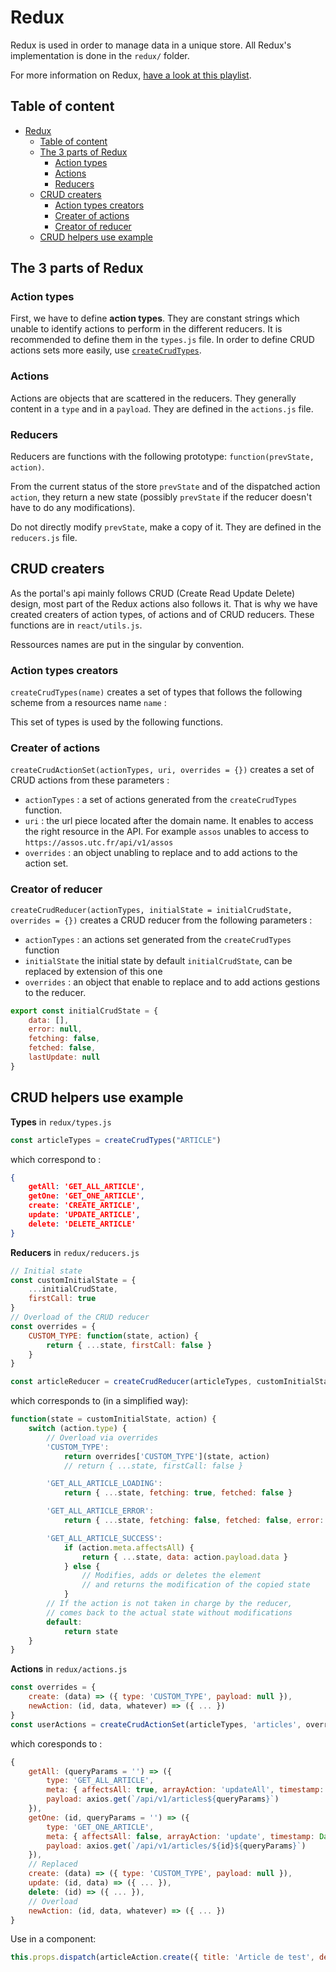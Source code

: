 # Redux

Redux is used in order to manage data in a unique store.
All Redux's implementation is done in the `redux/` folder.

For more information on Redux, [have a look at this playlist](https://www.youtube.com/watch?v=1w-oQ-i1XB8&index=15&list=PLoYCgNOIyGABj2GQSlDRjgvXtqfDxKm5b).

## Table of content
- [Redux](#redux)
	- [Table of content](#table-of-content)
	- [The 3 parts of Redux](#the-3-parts-of-redux)
		- [Action types](#action-types)
		- [Actions](#actions)
		- [Reducers](#reducers)
	- [CRUD creaters](#crud-creaters)
		- [Action types creators](#action-types-creators)
		- [Creater of actions](#creater-of-actions)
		- [Creator of reducer](#creator-of-reducer)
	- [CRUD helpers use example](#crud-helpers-use-example)

## The 3 parts of Redux

### Action types

First, we have to define **action types**. They are constant strings which unable to identify actions to perform in the different reducers. It is recommended to define them in the `types.js` file. In order to define CRUD actions sets more easily, use [`createCrudTypes`](#Action-types-creaters).

### Actions

Actions are objects that are scattered in the reducers. They generally content in a `type` and in a `payload`. They are defined in the `actions.js` file.


### Reducers

Reducers are functions with the following prototype: `function(prevState, action)`.

From the current status of the store `prevState` and of the dispatched action `action`, they return a new state (possibly `prevState` if the reducer doesn't have to do any modifications).

Do not directly modify `prevState`, make a copy of it. They are defined in the `reducers.js` file.




## CRUD creaters

As the portal's api mainly follows CRUD (Create Read Update Delete) design, most part of the Redux actions also follows it. That is why we have created creaters of action types, of actions and of CRUD reducers. These functions are in `react/utils.js`.

Ressources names are put in the singular by convention.

### Action types creators

`createCrudTypes(name)` creates a set of types that follows the following scheme from a resources name `name` : 

This set of types is used by the following functions.


### Creater of actions

`createCrudActionSet(actionTypes, uri, overrides = {})` creates a set of CRUD actions from these parameters :
- `actionTypes` : a set of actions generated from the `createCrudTypes` function.
- `uri` : the url piece located after the domain name. It enables to access the right resource in the API. For example `assos` unables to access to `https://assos.utc.fr/api/v1/assos`
- `overrides` : an object unabling to replace and to add actions to the action set.


### Creator of reducer

`createCrudReducer(actionTypes, initialState = initialCrudState, overrides = {})` creates a CRUD reducer from the following parameters :
- `actionTypes` : an actions set generated from the `createCrudTypes` function
- `initialState` the initial state by default `initialCrudState`, can be replaced by extension of this one
- `overrides` : an object that enable to replace and to add actions gestions to the reducer.

```js
export const initialCrudState = {
	data: [],
	error: null,
	fetching: false,
	fetched: false,
	lastUpdate: null
}
```





## CRUD helpers use example 

**Types** in `redux/types.js`

```js
const articleTypes = createCrudTypes("ARTICLE")
```
which correspond to :
```json
{
	getAll: 'GET_ALL_ARTICLE',
	getOne: 'GET_ONE_ARTICLE',
	create: 'CREATE_ARTICLE',
	update: 'UPDATE_ARTICLE',
	delete: 'DELETE_ARTICLE'
}
```



**Reducers** in `redux/reducers.js`

```js
// Initial state
const customInitialState = {
	...initialCrudState,
	firstCall: true
}
// Overload of the CRUD reducer
const overrides = {
	CUSTOM_TYPE: function(state, action) {
		return { ...state, firstCall: false }
	}
}

const articleReducer = createCrudReducer(articleTypes, customInitialState, overrides)
```
which corresponds to (in a simplified way):
```js
function(state = customInitialState, action) {
	switch (action.type) {
		// Overload via overrides
		'CUSTOM_TYPE':
			return overrides['CUSTOM_TYPE'](state, action)
			// return { ...state, firstCall: false }

		'GET_ALL_ARTICLE_LOADING':
			return { ...state, fetching: true, fetched: false }

		'GET_ALL_ARTICLE_ERROR':
			return { ...state, fetching: false, fetched: false, error: action.payload }

		'GET_ALL_ARTICLE_SUCCESS':
			if (action.meta.affectsAll) {
				return { ...state, data: action.payload.data }
			} else {
				// Modifies, adds or deletes the element
				// and returns the modification of the copied state
			}
		// If the action is not taken in charge by the reducer,
		// comes back to the actual state without modifications
		default:
			return state
	}
}
```



**Actions** in `redux/actions.js`

```js
const overrides = {
	create: (data) => ({ type: 'CUSTOM_TYPE', payload: null }),
	newAction: (id, data, whatever) => ({ ... })
}
const userActions = createCrudActionSet(articleTypes, 'articles', overrides)
```
which coresponds to :
```js
{
	getAll: (queryParams = '') => ({
		type: 'GET_ALL_ARTICLE',
		meta: { affectsAll: true, arrayAction: 'updateAll', timestamp: Date.now() },
		payload: axios.get(`/api/v1/articles${queryParams}`)
	}),
	getOne: (id, queryParams = '') => ({
		type: 'GET_ONE_ARTICLE',
		meta: { affectsAll: false, arrayAction: 'update', timestamp: Date.now() },
		payload: axios.get(`/api/v1/articles/${id}${queryParams}`)
	}),
	// Replaced
	create: (data) => ({ type: 'CUSTOM_TYPE', payload: null }),
	update: (id, data) => ({ ... }),
	delete: (id) => ({ ... }),
	// Overload
	newAction: (id, data, whatever) => ({ ... })
}
```


Use in a component:
```js
this.props.dispatch(articleAction.create({ title: 'Article de test', description: '...', accent: "#ffffff" }))
```

